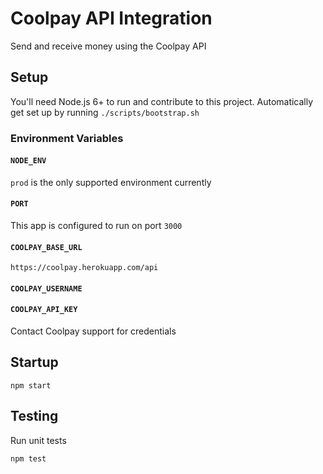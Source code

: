 # Coolpay API Integration
Send and receive money using the Coolpay API

## Setup
You'll need Node.js 6+ to run and contribute to this project. Automatically get set up by running `./scripts/bootstrap.sh`

### Environment Variables

#### `NODE_ENV`
`prod` is the only supported environment currently
#### `PORT`
This app is configured to run on port `3000`
#### `COOLPAY_BASE_URL`
`https://coolpay.herokuapp.com/api`
#### `COOLPAY_USERNAME`
#### `COOLPAY_API_KEY`
Contact Coolpay support for credentials

## Startup
```
npm start
```

## Testing
Run unit tests
```
npm test
```
